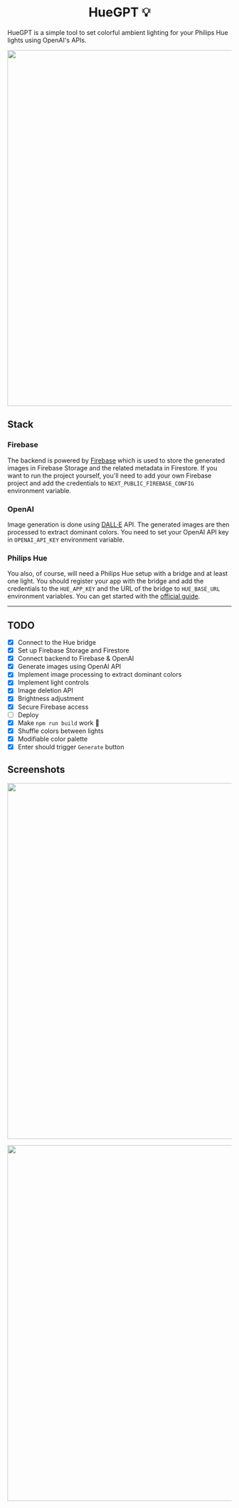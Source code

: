 <h1 align="center">HueGPT 💡</h1>

HueGPT is a simple tool to set colorful ambient lighting for your Philips Hue lights using OpenAI's APIs.

<p align="center">
  <img width="800" src="https://github.com/Kajatin/hue-gpt/assets/33018844/e119ded3-6ab4-4d5b-9b8f-23a504705f73">
</p>

## Stack

### Firebase

The backend is powered by [Firebase](https://firebase.google.com/) which is used to store the generated images in Firebase Storage and the related metadata in Firestore. If you want to run the project yourself, you'll need to add your own Firebase project and add the credentials to `NEXT_PUBLIC_FIREBASE_CONFIG` environment variable.

### OpenAI

Image generation is done using [DALL·E](https://openai.com/product/dall-e-2) API. The generated images are then processed to extract dominant colors. You need to set your OpenAI API key in `OPENAI_API_KEY` environment variable.

### Philips Hue

You also, of course, will need a Philips Hue setup with a bridge and at least one light. You should register your app with the bridge and add the credentials to the `HUE_APP_KEY` and the URL of the bridge to `HUE_BASE_URL` environment variables. You can get started with the [official guide](https://developers.meethue.com/develop/hue-api-v2/getting-started/).

---

## TODO

- [x] Connect to the Hue bridge
- [x] Set up Firebase Storage and Firestore
- [x] Connect backend to Firebase & OpenAI
- [x] Generate images using OpenAI API
- [x] Implement image processing to extract dominant colors
- [x] Implement light controls
- [x] Image deletion API
- [x] Brightness adjustment
- [x] Secure Firebase access
- [ ] Deploy
- [x] Make `npm run build` work 🫢
- [x] Shuffle colors between lights
- [x] Modifiable color palette
- [x] Enter should trigger `Generate` button

## Screenshots

<p align="center">
  <img width="800" src="https://github.com/Kajatin/hue-gpt/assets/33018844/6bbfe985-e5ac-4375-a2b0-cb1ba73f9b9e">
</p>

<p align="center">
  <img width="800" src="https://github.com/Kajatin/hue-gpt/assets/33018844/8d787553-33a6-42bf-b9d1-81ad73460598">
</p>

